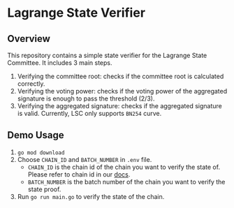 # Lagrange State Verifier

## Overview

This repository contains a simple state verifier for the Lagrange State Committee. It includes 3 main steps.

1. Verifying the committee root: checks if the committee root is calculated correctly.
2. Verifying the voting power: checks if the voting power of the aggregated signature is enough to pass the threshold (2/3).
3. Verifying the aggregated signature: checks if the aggregated signature is valid. Currently, LSC only supports `BN254` curve.

## Demo Usage

1. `go mod download`
2. Choose `CHAIN_ID` and `BATCH_NUMBER` in `.env` file.
   - `CHAIN_ID` is the chain id of the chain you want to verify the state of. Please refer to chain id in our [docs](https://docs.lagrange.dev/state-committees/operator-guide/supported-chains).
   - `BATCH_NUMBER` is the batch number of the chain you want to verify the state proof.
3. Run `go run main.go` to verify the state of the chain.
